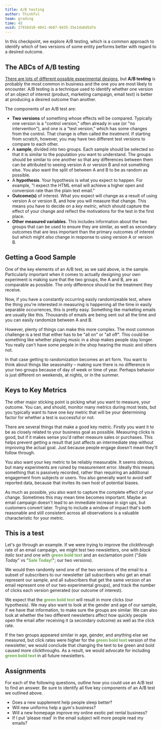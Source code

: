 ```yaml
---
title: A/B testing
author: Thinkful
team: grading
time: 45
uuid: 27916d10-4041-4b07-9435-35e1da6d5d7e
---
```


In this checkpoint, we explore A/B testing, which is a common approach to identify which of two versions of some entity performs better with regard to a desired outcome.

## The ABCs of A/B testing

[There are lots of different possible experimental designs](https://cirt.gcu.edu/research/developmentresources/research_ready/experimental/design_types), but **A/B testing** is probably the most common in business and the one you are most likely to encounter.  A/B testing is a technique used to identify whether one version of an object of interest (product, marketing campaign, email text) is better at producing a desired outcome than another.

The components of an A/B test are:

 * **Two versions** of something whose effects will be compared. Typically one version is a "control version," often already in use (or "no intervention"), and one is a "test version," which has some changes from the control. That change is often called the _treatment_. If starting from scratch, however, you may have two different test versions to compare to each other.
 * A **sample**, divided into two groups. Each sample should be selected so that it is similar to the population you want to understand. The groups should be similar to one another so that any differences between them can be attributed to seeing version A or version B and not something else. You also want the split of between A and B to be as random as possible.
 * A **hypothesis**. Your hypothesis is what you expect to happen. For example, "I expect the HTML email will achieve a higher open and conversion rate than the plain text email."
 * **Outcome(s)** of interest. What you expect will change as a result of using version A or version B, and how you will measure that change. This means you have to decide on a _key metric_, which should capture the effect of your change and reflect the motivations for the test in the first place.
 * **Other measured variables**. This includes information about the two groups that can be used to ensure they are similar, as well as secondary outcomes that are less important than the primary outcomes of interest but which might _also_ change in response to using version A or version B.


## Getting a Good Sample

One of the key elements of an A/B test, as we said above, is the sample. Particularly important when it comes to actually designing your own experiment is making sure that the two groups, the A and B, are as comparable as possible. The only difference should be the treatment they receive.

Now, if you have a constantly occurring easily randomizeable test, where the thing you're interested in measuring is happening all the time in easily separable occurrences, this is pretty easy. Something like marketing emails are usually like this. Thousands of emails are being sent out all the time and you can easily randomize between A and B.

However, plenty of things can make this more complex. The most common challenge is a test that either has to be "all on" or "all off". This could be something like whether playing music in a shop makes people stay longer. You really can't have some people in the shop hearing the music and others not. 

In that case getting to randomization becomes an art form. You want to think about things like seasonality – making sure there is no difference in your two groups because of day of week or time of year. Perhaps behavior is just different on weekends, at nights, or in the summer.


## Keys to Key Metrics

The other major sticking point is picking what you want to measure, your outcome. You can, and should, monitor many metrics during most tests, but you typically want to have one _key_ metric that will be your determining factor for whether a test is successful or not.

There are several things that make a good key metric. Firstly you want it to be as closely related to your business goal as possible. Measuring clicks is good, but if it makes sense you'd rather measure sales or purchases. This helps prevent getting a result that just affects an intermediate step without improving the actual goal. Just because people engage doesn't mean they'll follow through.

You also want your key metric to be reliably measurable. It seems obvious, but many experiments are ruined by measurement error. Ideally this means something that is passively recorded, rather than requiring an additional engagement from subjects or users. You also generally want to avoid self reported data, because that invites its own host of potential biases.

As much as possible, you also want to capture the complete effect of your change. Sometimes this may mean time becomes important. Maybe an email campaign doesn't lead to an immediate increase in sign ups, but customers convert later. Trying to include a window of impact that's both reasonable and still consistent across all observations is a valuable characteristic for your metric.


## This is a test

Let's go through an example. If we were trying to improve the clickthrough rate of an email campaign, we might test two newsletters, one with _black italic text_ and one with <strong style="color:#6AA84F">green bold text</strong> and an exclamation point ("_Sale Today_" vs "<strong style="color:#6AA84F">Sale Today!</strong>"; our two versions).  

We would then randomly send one of the two versions of the email to a subset of subscribers to our newsletter (all subscribers who get an email represent our sample, and all subscribers that get the same version of an email represent one of our two experimental groups), and track the number of clicks each version generated (our outcome of interest).  

We expect that the <strong style="color:#6AA84F">green bold text</strong> will result in more clicks (our hypothesis).  We may also want to look at the gender and age of our sample, if we have that information, to make sure the groups are similar. We can also look at whether the two different newsletters affect how quickly people open the email after receiving it (a secondary outcome) as well as the click rate.

If the two groups appeared similar in age, gender, and anything else we measured, but click rates were higher for the <strong style="color:#6AA84F">green bold text</strong> version of the newsletter, we would conclude that changing the text to be green and bold caused more clickthroughs. As a result, we would advocate for including <strong style="color:#6AA84F">green bold text</strong> in all future newsletters.

## Assignments

For each of the following questions, outline how you could use an A/B test to find an answer. Be sure to identify all five key components of an A/B test we outlined above.

 * Does a new supplement help people sleep better?
 * Will new uniforms help a gym's business?
 * Will a new homepage improve my online exotic pet rental business?
 * If I put 'please read' in the email subject will more people read my emails?